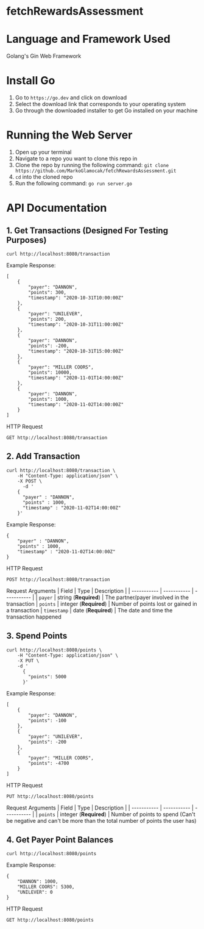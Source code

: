 # **fetchRewardsAssessment**
# Language and Framework Used
Golang's Gin Web Framework
# Install Go
1. Go to `https://go.dev` and click on download
2. Select the download link that corresponds to your operating system
3. Go through the downloaded installer to get Go installed on your machine
# Running the Web Server
1. Open up your terminal
2. Navigate to a repo you want to clone this repo in
3. Clone the repo by running the following command: `git clone https://github.com/MarkoGlamocak/fetchRewardsAssessment.git`
4. `cd` into the cloned repo
5. Run the following command: `go run server.go`

# API Documentation

## 1. Get Transactions (Designed For Testing Purposes)
```
curl http://localhost:8080/transaction
```
Example Response:
```
[
    {
        "payer": "DANNON",
        "points": 300,
        "timestamp": "2020-10-31T10:00:00Z"
    },
    {
        "payer": "UNILEVER",
        "points": 200,
        "timestamp": "2020-10-31T11:00:00Z"
    },
    {
        "payer": "DANNON",
        "points": -200,
        "timestamp": "2020-10-31T15:00:00Z"
    },
    {
        "payer": "MILLER COORS",
        "points": 10000,
        "timestamp": "2020-11-01T14:00:00Z"
    },
    {
        "payer": "DANNON",
        "points": 1000,
        "timestamp": "2020-11-02T14:00:00Z"
    }
]
```
HTTP Request
```
GET http://localhost:8080/transaction
```
## 2. Add Transaction
```
curl http://localhost:8080/transaction \
    -H "Content-Type: application/json" \
    -X POST \
	  -d '
    {
      "payer" : "DANNON",
      "points" : 1000,
      "timestamp" : "2020-11-02T14:00:00Z"
    }'
```
Example Response:
```
{
    "payer" : "DANNON",
    "points" : 1000,
    "timestamp" : "2020-11-02T14:00:00Z"
}
```
HTTP Request
```
POST http://localhost:8080/transaction
```
Request Arguments
| Field | Type | Description |
| ----------- | ----------- | ----------- |
| `payer` | string (**Required**) | The partner/payer involved in the transaction
| `points` | integer (**Required**) | Number of points lost or gained in a transaction
| `timestamp` | date (**Required**) | The date and time the transaction happened

## 3. Spend Points
```
curl http://localhost:8080/points \
    -H "Content-Type: application/json" \
    -X PUT \
    -d '
	  {
	    "points": 5000
	  }'
```
Example Response:
```
[
    {
        "payer": "DANNON",
        "points": -100
    },
    {
        "payer": "UNILEVER",
        "points": -200
    },
    {
        "payer": "MILLER COORS",
        "points": -4700
    }
]
```
HTTP Request
```
PUT http://localhost:8080/points
```
Request Arguments
| Field | Type | Description |
| ----------- | ----------- | ----------- |
| `points` | integer (**Required**) | Number of points to spend (Can't be negative and can't be more than the total number of points the user has)

## 4. Get Payer Point Balances
```
curl http://localhost:8080/points
```
Example Response:
```
{
    "DANNON": 1000,
    "MILLER COORS": 5300,
    "UNILEVER": 0
}
```
HTTP Request
```
GET http://localhost:8080/points
```
